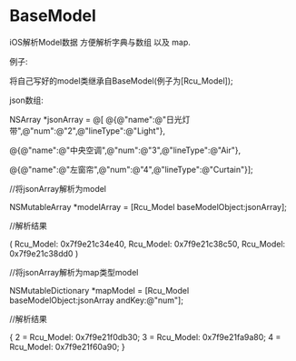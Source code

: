 # BaseModel
iOS解析Model数据 方便解析字典与数组 以及 map.

例子:

将自己写好的model类继承自BaseModel(例子为[Rcu_Model]);

json数组:

NSArray *jsonArray = @[
@{@"name":@"日光灯带",@"num":@"2",@"lineType":@"Light"},

@{@"name":@"中央空调",@"num":@"3",@"lineType":@"Air"},

@{@"name":@"左窗帘",@"num":@"4",@"lineType":@"Curtain"}];

//将jsonArray解析为model


NSMutableArray *modelArray = [Rcu_Model baseModelObject:jsonArray];

//解析结果

(
Rcu_Model: 0x7f9e21c34e40,
Rcu_Model: 0x7f9e21c38c50,
Rcu_Model: 0x7f9e21c38dd0
)

//将jsonArray解析为map类型model

NSMutableDictionary *mapModel = [Rcu_Model baseModelObject:jsonArray andKey:@"num"];

//解析结果

{
2 = Rcu_Model: 0x7f9e21f0db30;
3 = Rcu_Model: 0x7f9e21fa9a80;
4 = Rcu_Model: 0x7f9e21f60a90;
}
